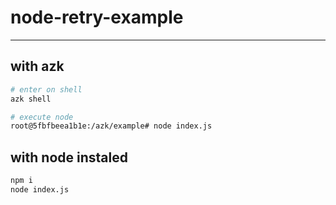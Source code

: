 # node-retry-example
--------------------

## with azk

```sh
# enter on shell
azk shell

# execute node
root@5fbfbeea1b1e:/azk/example# node index.js
```

## with node instaled

```sh
npm i
node index.js
```
